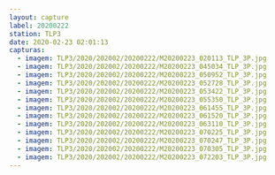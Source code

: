 ```yaml
---
layout: capture
label: 20200222
station: TLP3
date: 2020-02-23 02:01:13
capturas:
  - imagem: TLP3/2020/202002/20200222/M20200223_020113_TLP_3P.jpg
  - imagem: TLP3/2020/202002/20200222/M20200223_045034_TLP_3P.jpg
  - imagem: TLP3/2020/202002/20200222/M20200223_050952_TLP_3P.jpg
  - imagem: TLP3/2020/202002/20200222/M20200223_052728_TLP_3P.jpg
  - imagem: TLP3/2020/202002/20200222/M20200223_053422_TLP_3P.jpg
  - imagem: TLP3/2020/202002/20200222/M20200223_055350_TLP_3P.jpg
  - imagem: TLP3/2020/202002/20200222/M20200223_061455_TLP_3P.jpg
  - imagem: TLP3/2020/202002/20200222/M20200223_061520_TLP_3P.jpg
  - imagem: TLP3/2020/202002/20200222/M20200223_063110_TLP_3P.jpg
  - imagem: TLP3/2020/202002/20200222/M20200223_070225_TLP_3P.jpg
  - imagem: TLP3/2020/202002/20200222/M20200223_070247_TLP_3P.jpg
  - imagem: TLP3/2020/202002/20200222/M20200223_070305_TLP_3P.jpg
  - imagem: TLP3/2020/202002/20200222/M20200223_072203_TLP_3P.jpg
---
```

